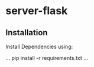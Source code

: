 # server-flask 

## Installation

Install Dependencies using: 

...
pip install -r requirements.txt
...

